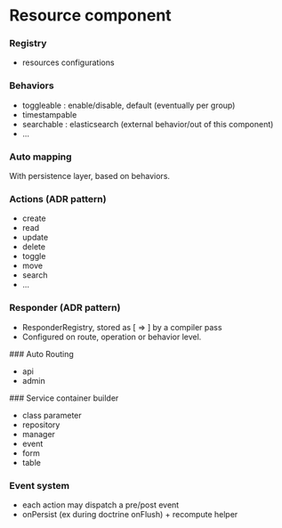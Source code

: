 Resource component
==================

### Registry

* resources configurations

### Behaviors

* toggleable : enable/disable, default (eventually per group)
* timestampable
* searchable : elasticsearch (external behavior/out of this component)
* ...

### Auto mapping

With persistence layer, based on behaviors.

### Actions (ADR pattern)

* create
* read
* update
* delete
* toggle
* move
* search
* ...

### Responder (ADR pattern)

* ResponderRegistry, stored as [<class> => <service>] by a compiler pass
* Configured on route, operation or behavior level.

### Auto Routing

* api
* admin

### Service container builder

* class parameter
* repository
* manager
* event
* form
* table

### Event system

* each action may dispatch a pre/post event 
* onPersist (ex during doctrine onFlush) + recompute helper
